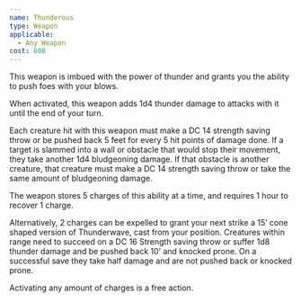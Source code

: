 ```yaml
---
name: Thunderous
type: Weapon
applicable:
  - Any Weapon
cost: 600
---
```

This weapon is imbued with the power of thunder and grants you the ability to push foes with your blows.

When activated, this weapon adds 1d4 thunder damage to attacks with it until the end of your turn.

Each creature hit with this weapon must make a DC 14 strength saving throw or be pushed back 5 feet for every 5 hit points of damage done. If a target is slammed into a wall or obstacle that would stop their movement, they take another 1d4 bludgeoning damage. If that obstacle is another creature, that creature must make a DC 14 strength saving throw or take the same amount of bludgeoning damage.

The weapon stores 5 charges of this ability at a time, and requires 1 hour to recover 1 charge.

Alternatively, 2 charges can be expelled to grant your next strike a 15’ cone shaped version of Thunderwave, cast from your position. Creatures within range need to succeed on a DC 16 Strength saving throw or suffer 1d8 thunder damage and be pushed back 10’ and knocked prone. On a successful save they take half damage and are not pushed back or knocked prone.

Activating any amount of charges is a free action.
